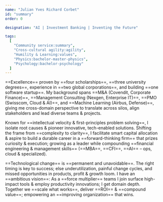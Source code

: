 ```yaml
---
name: "Julian Yves Richard Corbet"
id: "summary"
order: 0

designation: "AI | Investment Banking | Inventing the Future"

tags:
  [
    "Community service:summary",
    "Cross-cultural agility:agility",
    "Humility & Learning:values",
    "Physics:bachelor-master-physics",
    "Psychology:bachelor-psychology"
  ]
---
```

==Excellence== proven by ==four scholarships==, ==three university degrees==, experience in ==two global corporations==, and building ==one software startup==. My background spans ==M&A (Covendit, Corporate Finance)==, ==Management Consulting (Nexgen, Enterprise IT)==, ==PMO (Swisscom, Cloud & AI)==, and ==Machine Learning (Airbus, Defense)==, giving me cross-domain perspective to translate across silos, align stakeholders and lead diverse teams & projects.

Known for ==intellectual velocity & first-principles problem solving==, I isolate root causes & pioneer innovative, tech-enabled solutions. Shifting the frame from ==complexity to clarity==, I facilitate smart capital allocation & aspire to build a durable career in a ==forward-thinking firm== that prizes curiosity & execution; growing as a leader while compounding ==financial engineering & management skills== (==MBA==, ==CFI==, ==AI== – ops, cloud & specialized).

==Technological change== is ==permanent and unavoidable==. The right timing is key to success; else underutilization, painful change cycles, and missed opportunities in products, profit & growth loom. I have an ==ambitious vision==: As a ==force multiplier== teams I join surface high-impact tools & employ productivity innovations; I get domain depth. Together we ==scale what works==, deliver ==ROI== & ==compound value==; empowering an ==improving organization== that wins.
